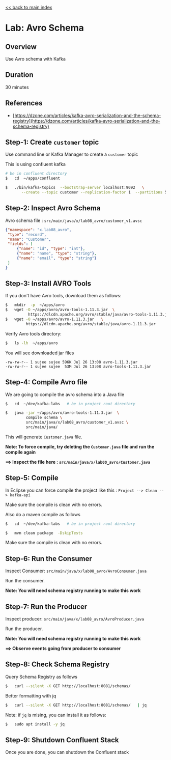 <link rel='stylesheet' href='../assets/css/main.css'/>

[<< back to main index](../README.md) 

# Lab: Avro Schema

## Overview

Use Avro schema with Kafka

## Duration

30 minutes

## References

- [https://dzone.com/articles/kafka-avro-serialization-and-the-schema-registry](https://dzone.com/articles/kafka-avro-serialization-and-the-schema-registry)

## Step-1: Create `customer` topic

Use command line or Kafka Manager to create a `customer` topic

This is using confluent kafka

```bash
# be in confluent directory
$   cd  ~/apps/confluent

$   ./bin/kafka-topics  --bootstrap-server localhost:9092   \
       --create --topic customer --replication-factor 1  --partitions 5
```

## Step-2: Inspect Avro Schema

Avro schema file : `src/main/java/x/lab08_avro/customer_v1.avsc`

```json
{"namespace": "x.lab08_avro",
 "type": "record",
 "name": "Customer",
 "fields": [
     {"name": "id", "type": "int"},
     {"name": "name", "type": "string"},
     {"name": "email", "type": "string"}
 ]
}
```

## Step-3: Install AVRO Tools

If you don't have Avro tools, download them as follows:

```bash
$   mkdir  -p  ~/apps/avro
$   wget -O ~/apps/avro/avro-tools-1.11.3.jar  \
          https://dlcdn.apache.org/avro/stable/java/avro-tools-1.11.3.jar
$   wget -O ~/apps/avro/avro-1.11.3.jar   \
         https://dlcdn.apache.org/avro/stable/java/avro-1.11.3.jar
```

Verify Avro tools directory:

```bash
$   ls -lh  ~/apps/avro
```

You will see downloaded jar files

```console
-rw-rw-r-- 1 sujee sujee 596K Jul 26 13:08 avro-1.11.3.jar
-rw-rw-r-- 1 sujee sujee  53M Jul 26 13:08 avro-tools-1.11.3.jar
```

## Step-4: Compile Avro file

We are going to compile the avro schema into a Java file

```bash
$   cd  ~/dev/kafka-labs   # be in project root directory

$   java -jar ~/apps/avro/avro-tools-1.11.3.jar  \
         compile schema \
         src/main/java/x/lab08_avro/customer_v1.avsc \
         src/main/java/

```

This will generate `Customer.java` file.  

**Note: To force compile, try deleting the `Customer.java` file and run the compile again**


**==> Inspect the file here : `src/main/java/x/lab08_avro/Customer.java`**

## Step-5: Compile

In Eclipse you can force compile the project like this : `Project --> Clean --> kafka-api`

Make sure the compile is clean with no errors.

Also do a maven compile as follows

```bash
$   cd  ~/dev/kafka-labs   # be in project root directory

$   mvn clean package  -DskipTests
```

Make sure the compile is clean with no errors.

## Step-6: Run the Consumer

Inspect Consumer: `src/main/java/x/lab08_avro/AvroConsumer.java`

Run the consumer.

**Note: You will need schema registry running to make this work**

## Step-7: Run the Producer

Inspect producer: `src/main/java/x/lab08_avro/AvroProducer.java`

Run the producer.

**Note: You will need schema registry running to make this work**

**==> Observe events going from producer to consumer**


## Step-8: Check Schema Registry

Query Schema Registry as follows

```bash
$   curl --silent -X GET http://localhost:8081/schemas/ 
```

Better formatting with jq

```bash
$   curl --silent -X GET http://localhost:8081/schemas/   | jq
```

Note: if `jq` is mising, you can install it as follows:

```bash
$   sudo apt install -y jq
```

## Step-9: Shutdown Confluent Stack

Once you are done, you can shutdown the Confluent stack